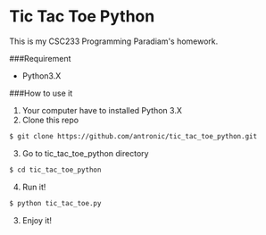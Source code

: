 # Tic Tac Toe Python
This is my CSC233 Programming Paradiam's homework.

###Requirement
* Python3.X

###How to use it
1) Your computer have to installed Python 3.X<br />
2) Clone this repo
```sh
$ git clone https://github.com/antronic/tic_tac_toe_python.git
```
3) Go to tic_tac_toe_python directory
```sh
$ cd tic_tac_toe_python
```
4) Run it!
```sh
$ python tic_tac_toe.py
```
3) Enjoy it!
